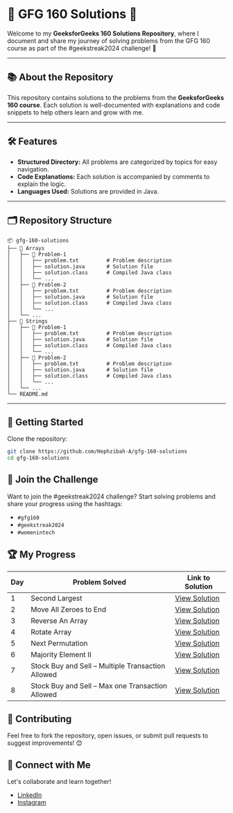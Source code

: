 # 🌟 GFG 160 Solutions 🌟

Welcome to my **GeeksforGeeks 160 Solutions Repository**, where I document and share my journey of solving problems from the GFG 160 course as part of the #geekstreak2024 challenge! 🚀

---

## 📚 About the Repository

This repository contains solutions to the problems from the **GeeksforGeeks 160 course**. Each solution is well-documented with explanations and code snippets to help others learn and grow with me.

---

## 🛠️ Features

- **Structured Directory:** All problems are categorized by topics for easy navigation.
- **Code Explanations:** Each solution is accompanied by comments to explain the logic.
- **Languages Used:** Solutions are provided in Java.

---

## 🗂️ Repository Structure

```plaintext
📦 gfg-160-solutions
├── 📁 Arrays
│   ├── 📁 Problem-1
│   │   ├── problem.txt         # Problem description
│   │   ├── solution.java       # Solution file
│   │   ├── solution.class      # Compiled Java class
│   │   └── ...
│   ├── 📁 Problem-2
│   │   ├── problem.txt         # Problem description
│   │   ├── solution.java       # Solution file
│   │   ├── solution.class      # Compiled Java class
│   │   └── ...
│   └── ...
├── 📁 Strings
│   ├── 📁 Problem-1
│   │   ├── problem.txt         # Problem description
│   │   ├── solution.java       # Solution file
│   │   ├── solution.class      # Compiled Java class
│   │   └── ...
│   ├── 📁 Problem-2
│   │   ├── problem.txt         # Problem description
│   │   ├── solution.java       # Solution file
│   │   ├── solution.class      # Compiled Java class
│   │   └── ...
│   └── ...
└── README.md
```

---

## 🚀 Getting Started

Clone the repository:

```bash
git clone https://github.com/Hephzibah-A/gfg-160-solutions
cd gfg-160-solutions
```

## 📢 Join the Challenge

Want to join the #geekstreak2024 challenge? Start solving problems and share your progress using the hashtags:

- `#gfg160`
- `#geekstreak2024`
- `#womenintech`

## 🏆 My Progress

| Day | Problem Solved                                    | Link to Solution                                                                                                                                                                                    |
| --- | ------------------------------------------------- | --------------------------------------------------------------------------------------------------------------------------------------------------------------------------------------------------- |
| 1   | Second Largest                                    | [View Solution](https://github.com/Hephzibah-A/gfg-160-solutions/blob/main/Arrays/1.%20Second%20Largest/SecondLargest.java)                                                                         |
| 2   | Move All Zeroes to End                            | [View Solution](https://github.com/Hephzibah-A/gfg-160-solutions/blob/main/Arrays/2.%20Move%20All%20Zeroes%20to%20End/MoveAllZeroesToEnd.java)                                                      |
| 3   | Reverse An Array                                  | [View Solution](https://github.com/Hephzibah-A/gfg-160-solutions/blob/main/Arrays/3.%20Reverse%20an%20Array/ReverseArray.java)                                                                      |
| 4   | Rotate Array                                      | [View Solution](https://github.com/Hephzibah-A/gfg-160-solutions/blob/main/Arrays/4.%20Rotate%20Array/RotateArray.java)                                                                             |
| 5   | Next Permutation                                  | [View Solution](https://github.com/Hephzibah-A/gfg-160-solutions/blob/main/Arrays/5.%20Next%20Permutation/NextPermutation.java)                                                                     |
| 6   | Majority Element II                               | [View Solution](https://github.com/Hephzibah-A/gfg-160-solutions/blob/main/Arrays/6.%20Majority%20Element%20II/MajorityElement2.java)                                                               |
| 7   | Stock Buy and Sell – Multiple Transaction Allowed | [View Solution](https://github.com/Hephzibah-A/gfg-160-solutions/blob/main/Arrays/7.%20Stock%20Buy%20and%20Sell%20%E2%80%93%20Multiple%20Transaction%20Allowed/StockBuySell.java)                   |
| 8   | Stock Buy and Sell – Max one Transaction Allowed  | [View Solution](https://github.com/Hephzibah-A/gfg-160-solutions/blob/main/Arrays/8.%20Stock%20Buy%20and%20Sell%20%E2%80%93%20Max%20one%20Transaction%20Allowed/StockBuySellMaxOneTransaction.java) |

## 🤝 Contributing

Feel free to fork the repository, open issues, or submit pull requests to suggest improvements! 😊

## 🌟 Connect with Me

Let's collaborate and learn together!

- [LinkedIn](https://www.linkedin.com/in/hephzibaha/)
- [Instagram](https://www.instagram.com/hephzibah.antony/)
